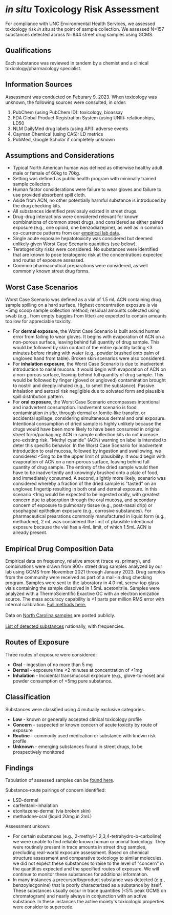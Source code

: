 # *in situ* Toxicology Risk Assessment

For compliance with UNC Environmental Health Services, we assessed toxicology risk *in situ* at the point of sample collection. We assessed N=157 substances detected across N=844 street drug samples using GCMS.

## Qualifications
Each substance was reviewed in tandem by a chemist and a clinical toxicology/pharmacology specialist.

## Information Sources

Assessment was conducted on Feburary 9, 2023. When toxicology was unknown, the following sources were consulted, in order:
1. PubChem (using PubChem ID): toxicology, bioassay
1. FDA Global Product Registration System (using UNII): relationships, LD50
1. NLM DailyMed drug labels (using API): adverse events
1. Cayman Chemical (using CAS): LD metrics
1. PubMed, Google Scholar if completely unknown

## Assumptions and Considerations
+ Typical North American human was defined as otherwise healthy adult male or female of 60kg to 70kg.
+ Setting was defined as public health program with minimally trained sample collectors.
+ Human factor considerations were failure to wear gloves and failure to use provided absorbent spill cloth.
+ Aside from ACN, no other potentially harmful substance is introduced by the drug checking kits.
+ All substances identified previosuly existed in street drugs. 
+ Drug-drug interactions were considered relevant for known combinations of common street drugs, and considered as either paired exposure (e.g., one opioid, one benzodiazepine), as well as in common co-ccurrence patterns from our [empirical lab data](https://github.com/opioiddatalab/drugchecking/blob/main/datasets/nc/nc_lab_detail.csv).
+ Single acute exposure hepatotoxicity was considered but deemed unlikely given Worst Case Scenario quantities (see below).
+ Teratogenicity risks were considered. No substances were identified that are known to pose teratogenic risk at the concentrations expected and routes of exposure assessed.
+ Common pharmaceutical preparations were considered, as well commonly known street drug forms.

## Worst Case Scenarios
Worst Case Scenario was defined as a vial of 1.5 mL ACN containing drug sample spilling on a hard surface. Highest concentration exposure is via ~5mg scoop sample collection method; residual amounts collected using swab (e.g., from empty baggies from litter) are expected to contain amounts too low for appreciable toxicity.

+ For **dermal exposure**, the Worst Case Scenario is built around human error from failing to wear gloves. It begins with evaporation of ACN on a non-porous surface, leaving behind full quantity of drug sample. This would be followed by skin contact of the entire quantity lasting <3 minutes before rinsing with water (e.g., powder brushed onto palm of ungloved hand from table). Broken skin scenarios were also considered.
+ For **inhalation exposure**, the Worst Case Scenario is due to inadvertent introduction to nasal mucosa. It would begin with evaporation of ACN on a non-porous surface, leaving behind full quantity of drug sample. This would be followed by finger (gloved or ungloved) contamination brought to nostril and deeply inhaled (e.g., to smell the substance). Passive inhalation and aerosol risk negligible due to solvated form and plausible spill distribution pattern.
+ For **oral exposure**, the Worst Case Scenario encompasses intentional and inadvertent consumption. Inadvertent scenario is food contamination *in situ*, through dermal or fomite-like transfer, or accidental spillage, considering simultaneous dermal and oral exposure. Intentional consumption of dried sample is highly unlikely because the drugs would have been more likely to have been consumed in original street form/packaging; ACN in sample collection kits do not increase pre-existing risk. "Methyl cyanide" (ACN) warning on label is intended to deter this specific behavior. In the Worst Case Scenario for inadvertent introduction to oral mucosa, followed by ingestion and swallowing, we considered <5mg to be the upper limit of plausibility. It would begin with evaporation of ACN on a non-porous surface, leaving behind full quantity of drug sample. The entirety of the dried sample would then have to be inadvertently and knowingly brushed onto a plate of food, and immediately consumed. A second, slightly more likely, scenario was considered whereby a fraction of the dried sample is "tasted" on an ungloved fingertip resulting in both oral and dermal exposure. In this scenario <1mg would be expected to be ingested orally, with greatest concern due to absorption through the oral mucosa, and secondary concern of exposure to pulmonary tissue (e.g., post-nasal drip) or esophageal epithelium exposure (e.g., corrosive substances). For pharmaceutical prearations commonly manufactured in liquid form (e.g., methadone), 2 mL was considered the limit of plausible intentional exposure because the vial has a 4mL limit, of which 1.5mL ACN is already present.

## Empirical Drug Composition Data
Empirical data on frequency, relative amount (trace vs. primary), and combinations were drawn from 800+ street drug samples analyzed by our lab using GCMS from November 2021 through January 2023. Drug samples from the community were received as part of a mail-in drug checking program. Samples were sent to the laboratory in 4.0-mL screw-top glass vials containing the sample dissolved in 1.5mL acetonitrile. Samples were analyzed with a ThermoScientific Exactive GC with an electron ionization source. The mass accuracy capability is <1 parts per million RMS error with internal calibration. [Full methods here.](https://github.com/opioiddatalab/drugchecking/blob/main/docs/lab_methods.md)<br><br>
Data on [North Carolina samples](https://github.com/opioiddatalab/drugchecking/blob/main/datasets/nc/nc_lab_detail.csv) are posted publicly.<br><br>
[List of detected substances](https://github.com/opioiddatalab/drugchecking/blob/main/chemdictionary/substances_detected.csv) nationally, with frequencies.

## Routes of Exposure
Three routes of exposure were considered:
+ **Oral** - ingestion of no more than 5 mg
+ **Dermal** - exposure time <2 minutes at concentration of <1mg
+ **Inhalation** - Incidental transmucosal exposure (e.g., glove-to-nose) and powder consumption of <5mg pure substance. 

## Classification
Substances were classified using 4 mutually exclusive categories.
+ **Low** - known or generally accepted clinical toxicology profile 
+ **Concern** - suspected or known concern of acute toxicity by route of exposure
+ **Routine** - commonly used medication or substance with known risk profile
+ **Unknown** - emerging substances found in street drugs, to be prospectively monitored

## Findings

Tabulation of assessed samples can be [found here](https://github.com/opioiddatalab/drugchecking/blob/main/docs/tox_assessment.csv).

Substance-route pairings of concern identified:
+ LSD-dermal
+ carfentanil-inhalation
+ etonitazene-dermal (via broken skin)
+ methadone-oral (liquid 20mg in 2mL)

Assessment unkown:
+ For certain substances (e.g., 2-methyl-1,2,3,4-tetrahydro-b-carboline) we were unable to find reliable known human or animal toxicology. They were routinely present in trace amounts in street drug samples, precluding real-world exposure assessment. Based on chemical structure assessment and comparative toxicology to similar molecules, we did not expect these substances to raise to the level of "concern" in the quantities expected and the specified routes of exposure. We will continue to monitor these substances for additional information.
+ In many instances a precursor/byproduct substance was detected (e.g., benzoylecgonine) that is poorly characterized as a substance by itself. These substances usually occur in trace quantities (<5% peak GCMS on chromatogram) and nearly always in conjunction with an active substance. In these instances the active moiety's toxicologic properties were consider to supercede.
